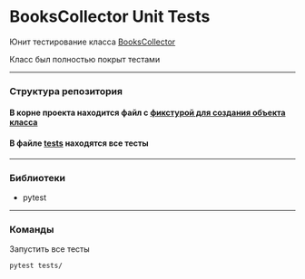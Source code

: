# BooksCollector Unit Tests
Юнит тестирование класса [BooksCollector](main.py)

Класс был полностью покрыт тестами

---
### Структура репозитория
#### В корне проекта находится файл с [фикстурой для создания объекта класса](conftest.py)

#### В файле [tests](tests.py) находятся все тесты

---
### Библиотеки
- pytest
---
### Команды
Запустить все тесты
```shell
pytest tests/
```
